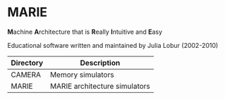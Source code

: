 # MARIE
**M**achine **A**rchitecture that is **R**eally **I**ntuitive and **E**asy

Educational software written and maintained by Julia Lobur (2002-2010)

|Directory|Description                  |
|---------|-----------------------------|
|CAMERA   |Memory simulators            |
|MARIE    |MARIE architecture simulators|
